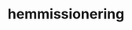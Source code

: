 ---
title: hemmissionering
layout: layouts/article.liquid
permalink: /ja/asienkunskap/home-missioning.html
tags: asienkunskap
sideNavOrder: 6
---